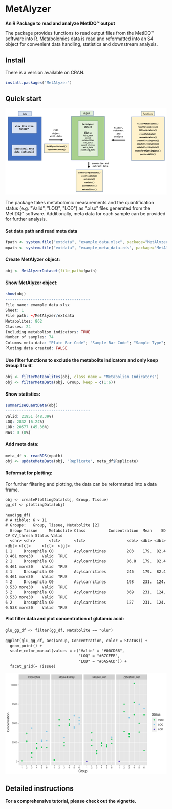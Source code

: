MetAlyzer
========

**An R Package to read and analyze MetIDQ&trade; output**

The package provides functions to read output files from the MetIDQ&trade; software into R. Metabolomics data is read and reformatted into an S4 object for convenient data handling, statistics and downstream analysis.

## Install

There is a version available on CRAN.

```r
install.packages("MetAlyzer")
```

## Quick start

![Overview](vignettes/MetAlyzer_overview.png)

The package takes metabolomic measurements and the quantification status (e.g. "Valid", "LOQ", "LOD") as ".xlsx" files generated from the MetIDQ&trade; software. Additionally, meta data for each sample can be provided for further analysis.

#### Set data path and read meta data
```r
fpath <- system.file("extdata", "example_data.xlsx", package="MetAlyzer")
mpath <- system.file("extdata", "example_meta_data.rds", package="MetAlyzer")
```

#### Create MetAlyzer object:
```r
obj <- MetAlyzerDataset(file_path=fpath)
```

#### Show MetAlyzer object:
```r
show(obj)
-------------------------------------
File name: example_data.xlsx 
Sheet: 1 
File path: ~/MetAlyzer/extdata 
Metabolites: 862 
Classes: 24 
Including metabolism indicators: TRUE 
Number of samples: 74 
Columns meta data: "Plate Bar Code"; "Sample Bar Code"; "Sample Type"; "Group"; "Tissue"; "Sample Volume"; "Measurement Time"
Ploting data created: FALSE 
```

#### Use filter functions to exclude the metabolite indicators and only keep Group 1 to 6:
```r
obj <- filterMetabolites(obj, class_name = "Metabolism Indicators")
obj <- filterMetaData(obj, Group, keep = c(1:6))
```

#### Show statistics:
```r
summariseQuantData(obj)
-------------------------------------
Valid: 21951 (48.39%)
LOQ: 2832 (6.24%)
LOD: 20577 (45.36%)
NAs: 0 (0%)
```

#### Add meta data:
```r
meta_df <- readRDS(mpath)
obj <- updateMetaData(obj, "Replicate", meta_df$Replicate)
```

#### Reformat for plotting:
For further filtering and plotting, the data can be reformatted into a data frame.
```{r}
obj <- createPlottingData(obj, Group, Tissue)
gg_df <- plottingData(obj)

head(gg_df)
# A tibble: 6 × 11
# Groups:   Group, Tissue, Metabolite [2]
  Group Tissue     Metabolite Class          Concentration  Mean    SD    CV CV_thresh Status Valid
  <chr> <chr>      <fct>      <fct>                  <dbl> <dbl> <dbl> <dbl> <fct>     <fct>  <lgl>
1 1     Drosophila C0         Acylcarnitines         203    179.  82.4 0.461 more30    Valid  TRUE 
2 1     Drosophila C0         Acylcarnitines         86.8   179.  82.4 0.461 more30    Valid  TRUE 
3 1     Drosophila C0         Acylcarnitines         246    179.  82.4 0.461 more30    Valid  TRUE 
4 2     Drosophila C0         Acylcarnitines         198    231.  124. 0.538 more30    Valid  TRUE 
5 2     Drosophila C0         Acylcarnitines         369    231.  124. 0.538 more30    Valid  TRUE 
6 2     Drosophila C0         Acylcarnitines         127    231.  124. 0.538 more30    Valid  TRUE 
```

#### Plot filter data and plot concentration of glutamic acid:
```{r}
glu_gg_df <- filter(gg_df, Metabolite == "Glu")

ggplot(glu_gg_df, aes(Group, Concentration, color = Status)) +
  geom_point() +
  scale_color_manual(values = c("Valid" = "#00CD66",
                                "LOQ" = "#87CEEB",
                                "LOD" = "#6A5ACD")) + 
  facet_grid(~ Tissue)
```
![](vignettes/example_ggplot.png)


## Detailed instructions
**For a comprehensive tutorial, please check out the vignette.**
